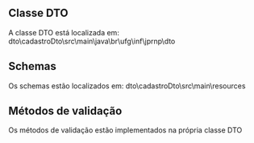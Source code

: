 ## Classe DTO
A classe DTO está localizada em: dto\cadastroDto\src\main\java\br\ufg\inf\jprnp\dto

## Schemas
Os schemas estão localizados em: dto\cadastroDto\src\main\resources

## Métodos de validação
Os métodos de validação estão implementados na própria classe DTO